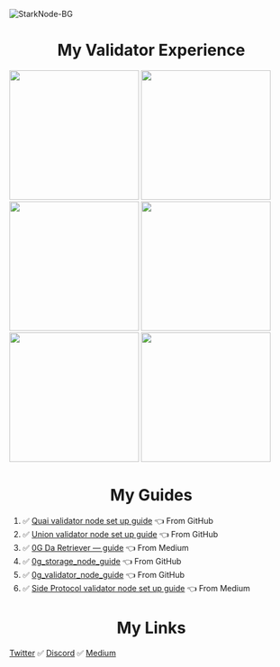 
![StarkNode-BG](https://github.com/user-attachments/assets/1bdc4bf8-f045-4830-817a-a9fd76d1104f)

<h1 align=center>My Validator Experience</h1>

<img src="https://github.com/user-attachments/assets/abd2f1d7-8b3b-4d9a-ba2e-69dfd0fe812f" width=230>
<img src="https://github.com/user-attachments/assets/9ea02fad-7d1a-458c-8ae9-ecf4c598d756" width=230>
<img src="https://github.com/user-attachments/assets/473175ef-bc31-482c-b3c3-6ad34f152425" width=230>
<img src="https://github.com/user-attachments/assets/e3baff89-31e0-4aaa-b0f9-c7c761c722ce" width=230>
<img src="https://github.com/user-attachments/assets/b41b1a75-f6a2-4b72-8132-9930401139e9" width=230>
<img src="https://github.com/user-attachments/assets/dc7efd1e-5f4d-4243-8bcb-2318a1fd2b35" width=230>


<h1 align=center>My Guides</h1>

1. ✅ [Quai validator node set up guide](https://github.com/StarkovVlad/quai_node_setup_guide/blob/main/README.md) 👈 From GitHub
2. ✅ [Union validator node set up guide](https://github.com/StarkovVlad/union_validator_node_guide/blob/main/README.md) 👈 From GitHub
3. ✅ [0G Da Retriever — guide](https://medium.com/@stark.nodes/0g-da-retriever-guide-9d0854874fea) 👈 From Medium
4. ✅ [0g_storage_node_guide](https://github.com/StarkovVlad/0g_storage_node_guide) 👈 From GitHub
5. ✅ [0g_validator_node_guide](https://github.com/StarkovVlad/0g_validator_node_guide) 👈 From GitHub
6. ✅ [Side Protocol validator node set up guide](https://medium.com/@stark.nodes/side-protocol-validator-node-set-up-guide-1f21d7cbe0c8) 👈 From Medium


<h1 align=center>My Links</h1>

[Twitter](https://x.com/Berend896) ✅ [Discord](https://discord.com/users/933934265211682846) ✅ [Medium](https://medium.com/@stark.nodes) 
